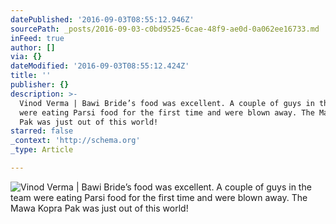 ```yaml
---
datePublished: '2016-09-03T08:55:12.946Z'
sourcePath: _posts/2016-09-03-c0bd9525-6cae-48f9-ae0d-0a062ee16733.md
inFeed: true
author: []
via: {}
dateModified: '2016-09-03T08:55:12.424Z'
title: ''
publisher: {}
description: >-
  Vinod Verma | Bawi Bride’s food was excellent. A couple of guys in the team
  were eating Parsi food for the first time and were blown away. The Mawa Kopra
  Pak was just out of this world!
starred: false
_context: 'http://schema.org'
_type: Article

---
```

![Vinod Verma | Bawi Bride’s food was excellent. A couple of guys in the team were eating Parsi food for the first time and were blown away. The Mawa Kopra Pak was just out of this world!](https://the-grid-user-content.s3-us-west-2.amazonaws.com/914ed821-1400-4111-b8a3-62d8cd5d0ef0.jpg)